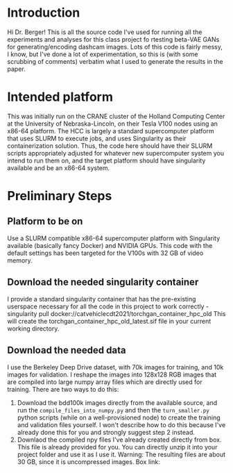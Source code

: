 # Introduction
Hi Dr. Berger! This is all the source code I've used for running all the experiments and analyses for this class project fo rtesting beta-VAE GANs for generating/encoding dashcam images.
Lots of this code is fairly messy, I know, but I've done a lot of experimentation, so this is (with some scrubbing of comments) verbatim what I used to generate the results in the paper.
# Intended platform
This was initially run on the CRANE cluster of the Holland Computing Center at the University of Nebraska-Lincoln, on their Tesla V100 nodes using an x86-64 platform.
The HCC is largely a standard supercomputer platform that uses SLURM to execute jobs, and uses Singularity as their containerization solution.
Thus, the code here should have their SLURM scripts appropriately adjusted for whatever new supercomputer system you intend to run them on, and the target platform should have singularity available and be an x86-64 system.
# Preliminary Steps

## Platform to be on
Use a SLURM compatible x86-64 supercomputer platform with Singularity available (basically fancy Docker) and NVIDIA GPUs. This code with the default settings has been targeted for the V100s with 32 GB of video memory.
## Download the needed singularity container
I provide a standard singularity container that has the pre-existing userspace necessary for all the code in this project to work correctly -
    singularity pull docker://catvehiclecdt2021/torchgan_container_hpc_old
This will create the torchgan_container_hpc_old_latest.sif file in your current working directory.
## Download the needed data
I use the Berkeley Deep Drive dataset, with 70k images for training, and 10k images for validation. I reshape the images into 128x128 RGB images that are compiled into large numpy array files which are directly used for training.
There are two ways to do this:
1. Download the bdd100k images directly from the available source, and run the ```compile_files_into_numpy.py``` and then the ```turn_smaller.py``` python scripts (while on a well-provisioned node) to create the training and validation files yourself. I won't describe how to do this because I've already done this for you and strongly suggest step 2 instead.
2. Downlaod the compiled npy files I've already created directly from box. This file is already provided for you. You can directly unzip it into your project folder and use it as I use it. Warning: The resulting files are about 30 GB, since it is uncompressed images. Box link:
